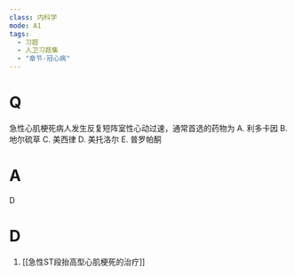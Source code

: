 ```yaml
---
class: 内科学
mode: A1
tags:
  - 习题
  - 人卫习题集
  - "章节-冠心病"
---
```


# Q
急性心肌梗死病人发生反复短阵室性心动过速，通常首选的药物为
A. 利多卡因 
B. 地尔硫草 
C. 美西律
D. 美托洛尔
E. 普罗帕酮
# A
D
# D
1. [[急性ST段抬高型心肌梗死的治疗]]